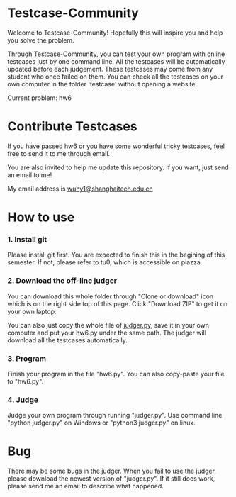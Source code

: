 # Testcase-Community
Welcome to Testcase-Community! Hopefully this will inspire you and help you solve the problem.

Through Testcase-Community, you can test your own program with online testcases just by one command line. All the testcases will be automatically updated before each judgement. These testcases may come from any student who once failed on them. You can check all the testcases on your own computer in the folder 'testcase' without opening a website.

Current problem: hw6

# Contribute Testcases
If you have passed hw6 or you have some wonderful tricky testcases, feel free to send it to me through email.

You are also invited to help me update this repository. If you want, just send an email to me!

My email address is wuhy1@shanghaitech.edu.cn

# How to use
### 1. Install git

  Please install git first. You are expected to finish this in the begining of this semester. If not, please refer to tu0, which is accessible on piazza.


### 2. Download the off-line judger

  You can download this whole folder through "Clone or download" icon which is on the right side top of this page. Click "Download ZIP" to get it on your own laptop.
  
  You can also just copy the whole file of [judger.py](https://github.com/why-in-Shanghaitech/Testcase-Community/blob/master/judger.py), save it in your own computer and put your hw6.py under the same path. The judger will download all the testcases automatically.


### 3. Program

  Finish your program in the file "hw6.py". You can also copy-paste your file to "hw6.py".


### 4. Judge

  Judge your own program through running "judger.py". Use command line "python judger.py" on Windows or "python3 judger.py" on linux.

# Bug
There may be some bugs in the judger. When you fail to use the judger, please download the newest version of "judger.py". If it still does work, please send me an email to describe what happened.
